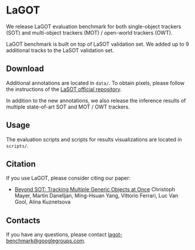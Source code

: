 # LaGOT

We release LaGOT evaluation benchmark for both single-object trackers (SOT) and multi-object trackers (MOT) / open-world trackers (OWT).

LaGOT benchmark is built on top of LaSOT validation set. We added up to 9
additional tracks to the LaSOT validation set.


## Download

Additional annotations are located in `data/`.
To obtain pixels, please follow the instructions of the [LaSOT official
repository](https://vision.cs.stonybrook.edu/~lasot/download.html). 

In addition to the new annotations, we also release the inference results of
multiple state-of-art SOT and MOT / OWT trackers.

## Usage

The evaluation scripts and scripts for results visualizations are located in `scripts/`.

## Citation

If you use LaGOT, please consider citing our paper:

- [Beyond SOT: Tracking Multiple Generic Objects at Once](https://arxiv.org/abs/2212.11920) 
  Christoph Mayer, Martin Danelljan, Ming-Hsuan Yang, Vittorio Ferrari, Luc Van Gool, Alina Kuznetsova

## Contacts

If you have any questions, please contact
[lagot-benchmark@googlegroups.com](mailto:lagot-benchmark@googlegroups.com).
